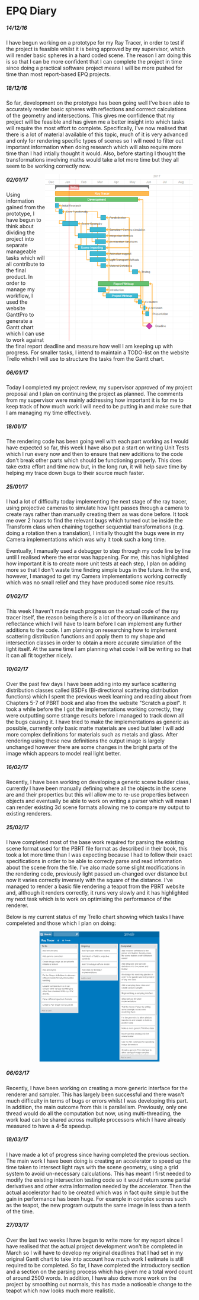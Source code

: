 # EPQ Diary

##### 14/12/16
I have begun working on a prototype for my Ray Tracer, in order to test if the project is feasible whilst it is being approved by my supervisor, which will render basic spheres in a hard coded scene. The reason I am doing this is so that I can be more confident that I can complete the project in time since doing a practical software project means I will be more pushed for time than most report-based EPQ projects.

##### 18/12/16
So far, development on the prototype has been going well I've been able to accurately render basic spheres with reflections and corrrect calculations of the geometry and intersections. This gives me confidence that my project will be feasible and has given me a better insight into which tasks will require the most effort to complete. Specifically, I've now realised that there is a lot of material available of this topic, much of it is very advanced and only for rendering specific types of scenes so I will need to filter out important information when doing research which will also require more time than I had intially thought it would. Also, before starting I thought the transformations involving maths would take a lot more time but they all seem to be working correctly now.

<img src="progress/ganttchart.png" alt="Gantt Chart" height="450" align="right"/>

##### 02/01/17
Using information gained from the prototype, I have begun to think about dividing the project into separate manageable tasks which will all contribute to the final product. In order to manage my workflow, I used the website GanttPro to generate a Gantt chart which I can use to work against the final report deadline and measure how well I am keeping up with progress. For smaller tasks, I intend to maintain a TODO-list on the website Trello which I will use to structure the tasks from the Gantt chart.

##### 06/01/17
Today I completed my project review, my supervisor approved of my project proposal and I plan on continuing the project as planned. The comments from my supervisor were mainly addressing how important it is for me to keep track of how much work I will need to be putting in and make sure that I am managing my time effectively.

##### 18/01/17
The rendering code has been going well with each part working as I would have expected so far, this week I have also put a start on writing Unit Tests which I run every now and then to ensure that new additions to the code don't break other parts which should be functioning properly. This does take extra effort and time now but, in the long run, it will help save time by helping my trace down bugs to their source much faster.

##### 25/01/17
I had a lot of difficulty today implementing the next stage of the ray tracer, using projective cameras to simulate how light passes through a camera to create rays rather than manually creating them as was done before. It took me over 2 hours to find the relevant bugs which turned out be inside the Transform class when chaining together sequential transformations (e.g. doing a rotation then a translation), I initially thought the bugs were in my Camera implementations which was why it took such a long time.

Eventually, I manually used a debugger to step through my code line by line until I realised where the error was happening. For me, this has highlighted how important it is to create more unit tests at each step, I plan on adding more so that I don't waste time finding simple bugs in the future. In the end, however, I managed to get my Camera implementations working correctly which was no small relief and they have produced some nice results.

##### 01/02/17
This week I haven't made much progress on the actual code of the ray tracer itself, the reason being there is a lot of theory on illuminance and reflectance which I will have to learn before I can implement any further additions to the code. I am planning on researching how to implement scattering distribution functions and apply them to my shape and intersection classes in order to obtain a more accurate simulation of the light itself. At the same time I am planning what code I will be writing so that it can all fit together nicely.

##### 10/02/17
Over the past few days I have been adding into my surface scattering distribution classes called BSDFs (Bi-directional scattering distribution functions) which I spent the previous week learning and reading about from Chapters 5-7 of PBRT book and also from the website "Scratch a pixel". It took a while before the I got the implementations working correctly, they were outputting some strange results before I managed to track down all the bugs causing it. I have tried to make the implementations as generic as possible, currently only basic matte materials are used but later I will add more complex definitions for materials such as metals and glass. After rendering using these new definitions the output image is largely unchanged however there are some changes in the bright parts of the image which appears to model real light better.

##### 16/02/17
Recently, I have been working on developing a generic scene builder class, currently I have been manually defining where all the objects in the scene are and their properties but this will allow me to re-use properties between objects and eventually be able to work on writing a parser which will mean I can render existing 3d scene formats allowing me to compare my output to existing renderers.

##### 25/02/17
I have completed most of the base work required for parsing the existing scene format used for the PBRT file format as described in their book, this took a lot more time than I was expecting because I had to follow their exact specifications in order to be able to correcly parse and read information about the scene from the file. I've also made some slight modifications in the rendering code, previously light passed un-changed over distance but now it varies correctly inversely with the square of the distance. I've managed to render a basic file rendering a teapot from the PBRT website and, although it renders correctly, it runs very slowly and it has highlighted my next task which is to work on optimising the performance of the renderer.

Below is my current status of my Trello chart showing which tasks I have compeleted and those which I plan on doing:
<p align="center">
<img src="progress/trello1.png" alt="Trello Progress" height="350" />
</p>

##### 06/03/17
Recently, I have been working on creating a more generic interface for the renderer and sampler. This has largely been successful and there wasn't much difficulty in terms of bugs or errors whilst I was developing this part. In addition, the main outcome from this is parallelism. Previously, only one thread would do all the computation but now, using multi-threading, the work load can be shared across multiple processors which I have already measured to have a 4-5x speedup.

##### 18/03/17
I have made a lot of progress since having completed the previous section. The main work I have been doing is creating an accelerator to speed up the time taken to intersect light rays with the scene geometry, using a grid system to avoid un-necessary calculations. This has meant I first needed to modify the existing intersection testing code so it would return some partial derivatives and other extra information needed by the accelerator. Then the actual accelerator had to be created which was in fact quite simple but the gain in performance has been huge. For example in complex scenes such as the teapot, the new program outputs the same image in less than a tenth of the time.

##### 27/03/17
Over the last two weeks I have begun to write more for my report since I have realised that the actual project development won't be completed in March so I will have to develop my original deadlines that I had set in my original Gantt chart to take into account how much work I estimate is still required to be completed. So far, I have completed the introductory section and a section on the parsing process which has given me a total word count of around 2500 words. In addition, I have also done more work on the project by smoothing out normals, this has made a noticeable change to the teapot which now looks much more realistic.
